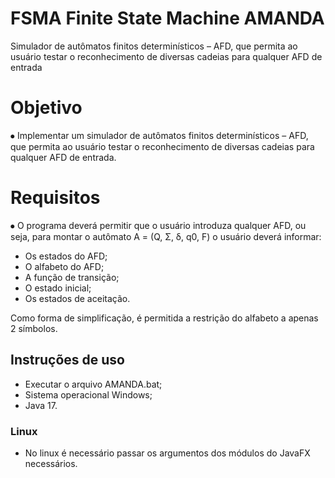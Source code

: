 # FSMA Finite State Machine AMANDA
Simulador de autômatos finitos determinísticos – AFD, que permita ao usuário testar o reconhecimento de diversas cadeias para qualquer AFD de entrada

# Objetivo
⦁ Implementar um simulador de autômatos finitos determinísticos – AFD, que permita ao usuário testar o reconhecimento de diversas cadeias para qualquer AFD de entrada.

# Requisitos
⦁ O programa deverá permitir que o usuário introduza qualquer AFD, ou seja, para montar o autômato A = (Q, Σ, δ, q0, F) o usuário deverá informar:

- Os estados do AFD;
- O alfabeto do AFD;  
- A função de transição;  
- O estado inicial;  
- Os estados de aceitação.

Como forma de simplificação, é permitida a restrição do alfabeto a apenas 2 símbolos.

## Instruções de uso
- Executar o arquivo AMANDA.bat;
- Sistema operacional Windows;
- Java 17.

### Linux
- No linux é necessário passar os argumentos dos módulos do JavaFX necessários.
